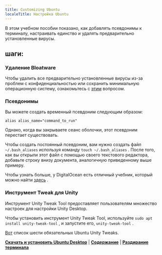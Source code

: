 ```yaml
---
title: Customizing Ubuntu
localeTitle: Настройка Ubuntu
---
```

В этом учебном пособии показано, как добавлять псевдонимы к терминалу, настраивать единство и удалять предварительно установленные вирусы.

## шаги:

### Удаление Bloatware

Чтобы удалить все предварительно установленные вирусы из-за проблем с конфиденциальностью или сохранить минимальную операционную систему, ознакомьтесь с [этим](https://gist.github.com/ansell/61313400e26cd42289f8) вопросом.

### Псевдонимы

Вы можете создать временный псевдоним следующим образом:
```
alias alias_name="command_to_run" 
```

Однако, когда вы закрываете сеанс оболочки, этот псевдоним перестает существовать.

Чтобы создать постоянный псевдоним, вам нужно создать файл `~/.bash_aliases` используя команду `touch ~/.bash_aliases` . После того, как вы открыли этот файл с помощью своего текстового редактора, добавьте строку внизу документа, аналогичную приведенному выше примеру.

Чтобы узнать больше, у DigitalOcean есть отличный учебник, который можно найти [здесь](https://www.digitalocean.com/community/tutorials/an-introduction-to-useful-bash-aliases-and-functions) .

### Инструмент Tweak для Unity

Инструмент Unity Tweak Tool предоставляет пользователям множество настроек для настройки Unity Desktop.

Чтобы установить инструмент Unity Tweak Tool, используйте `sudo apt install unity-tweak-tool` , и запустите его, `unity-tweak-tool` .

[Вот](http://www.techrepublic.com/blog/linux-and-open-source/six-must-have-ubuntu-unity-tweaks/) список шести обязательных Ubuntu Unity Tweaks.

[**Скачать и установить Ubuntu Desktop**](//forum.freecodecamp.com/t/download-and-install-ubuntu-desktop/18383) | [**Содержание**](//forum.freecodecamp.com/t/setting-up-ubuntu-for-programming/18388) | [**Раздирание терминала**](//forum.freecodecamp.com/t/jazzing-up-the-terminal/18386)